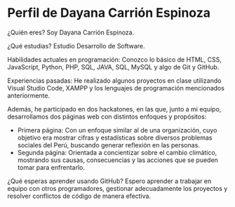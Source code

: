 # Perfil de Dayana Carrión Espinoza

¿Quién eres?
Soy Dayana Carrión Espinoza.


¿Qué estudias?
Estudio Desarrollo de Software.

Habilidades actuales en programación:
Conozco lo básico de HTML, CSS, JavaScript, Python, PHP, SQL, JAVA, SQL, MySQL y algo de Git y GitHub.

Experiencias pasadas:
He realizado algunos proyectos en clase utilizando Visual Studio Code, XAMPP y los lenguajes de programación mencionados anteriormente.

Además, he participado en dos hackatones, en las que, junto a mi equipo, desarrollamos dos páginas web con distintos enfoques y propósitos:

- Primera página: Con un enfoque similar al de una organización, cuyo objetivo era mostrar cifras y estadísticas sobre diversos problemas sociales del Perú, buscando generar reflexión en las personas.
- Segunda página: Orientada a concientizar sobre el cambio climático, mostrando sus causas, consecuencias y las acciones que se pueden tomar para enfrentarlo.

¿Qué esperas aprender usando GitHub?
Espero aprender a trabajar en equipo con otros programadores, gestionar adecuadamente los proyectos y resolver conflictos de código de manera efectiva.
